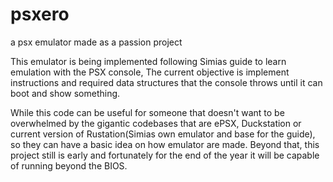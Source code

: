 # psxero
a psx emulator made as a passion project

This emulator is being implemented following Simias guide to learn emulation with the PSX console,
The current objective is implement instructions and required data structures that the console throws
until it can boot and show something.

While this code can be useful for someone that doesn't want to be overwhelmed by the gigantic codebases that are ePSX,
Duckstation or current version of Rustation(Simias own emulator and base for the guide), so they can have a basic idea on how emulator are made.
Beyond that, this project still is early and fortunately for the end of the year it will be capable of running beyond the BIOS.
